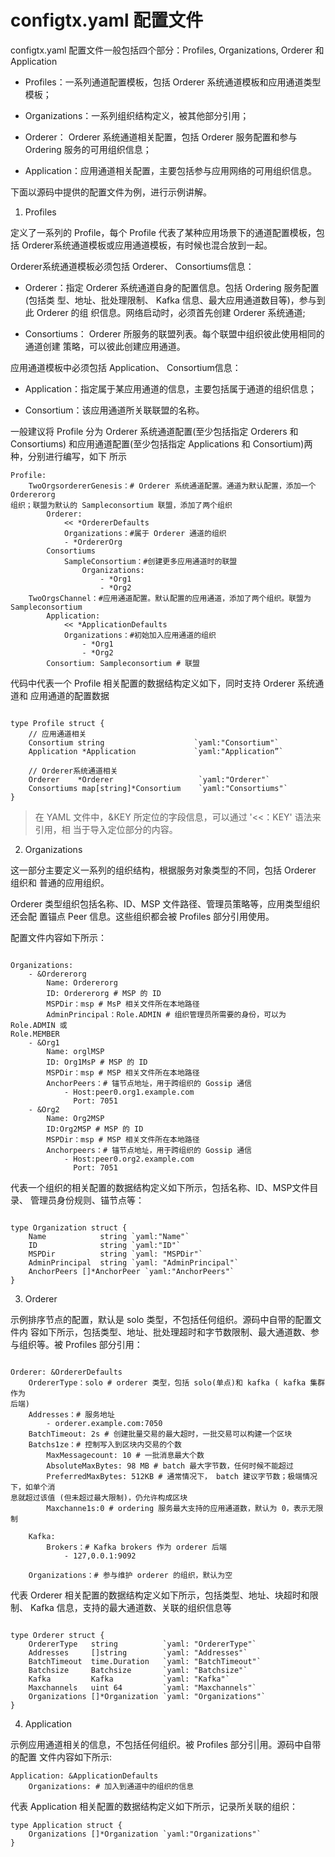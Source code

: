 # configtx.yaml 配置文件

configtx.yaml 配置文件一般包括四个部分：Profiles, Organizations, Orderer 和 Application

- Profiles：一系列通道配置模板，包括 Orderer 系统通道模板和应用通道类型模板；

- Organizations：一系列组织结构定义，被其他部分引用；

- Orderer： Orderer 系统通道相关配置，包括 Orderer 服务配置和参与 Ordering 服务的可用组织信息；

- Application：应用通道相关配置，主要包括参与应用网络的可用组织信息。

下面以源码中提供的配置文件为例，进行示例讲解。

1. Profiles

定义了一系列的 Profile，每个 Profile 代表了某种应用场景下的通道配置模板，包括
Orderer系统通道模板或应用通道模板，有时候也混合放到一起。

Orderer系统通道模板必须包括 Orderer、 Consortiums信息：

- Orderer：指定 Orderer 系统通道自身的配置信息。包括 Ordering 服务配置(包括类
型、地址、批处理限制、 Kafka 信息、最大应用通道数目等)，参与到此 Orderer 的组
织信息。网络启动时，必须首先创建 Orderer 系统通道;

- Consortiums： Orderer 所服务的联盟列表。每个联盟中组织彼此使用相同的通道创建
策略，可以彼此创建应用通道。

应用通道模板中必须包括 Application、 Consortium信息：

- Application：指定属于某应用通道的信息，主要包括属于通道的组织信息；

- Consortium：该应用通道所关联联盟的名称。

一般建议将 Profile 分为 Orderer 系统通道配置(至少包括指定 Orderers 和 Consortiums)
和应用通道配置(至少包括指定 Applications 和 Consortium)两种，分别进行编写，如下
所示

```
Profile:
    TwoOrgsordererGenesis：# Orderer 系统通道配置。通道为默认配置，添加一个 Ordererorg
组织；联盟为默认的 Sampleconsortium 联盟，添加了两个组织
        Orderer:
            << *OrdererDefaults
            Organizations：#属于 Orderer 通道的组织
            - *OrdererOrg
        Consortiums
            SampleConsortium：#创建更多应用通道时的联盟
                Organizations:
                    - *Org1
                    - *Org2
    TwoOrgsChannel：#应用通道配置。默认配置的应用通道，添加了两个组织。联盟为 Sampleconsortium
        Application:
            << *ApplicationDefaults
            Organizations：#初始加入应用通道的组织
                - *Org1
                - *Org2
        Consortium: Sampleconsortium # 联盟
```

代码中代表一个 Profile 相关配置的数据结构定义如下，同时支持 Orderer 系统通道和
应用通道的配置数据

```

type Profile struct {
    // 应用通道相关
    Consortium string                    `yaml:"Consortium"`
    Application *Application             `yaml:"Application”`

    // Orderer系统通道相关
    Orderer    *Orderer                   `yaml:"Orderer"`
    Consortiums map[string]*Consortium    `yaml:"Consortiums"`
}
```

> 在 YAML 文件中，&KEY 所定位的字段信息，可以通过 '<<：KEY' 语法来引用，相
当于导入定位部分的内容。

2. Organizations

这一部分主要定义一系列的组织结构，根据服务对象类型的不同，包括 Orderer 组织和
普通的应用组织。

Orderer 类型组织包括名称、ID、MSP 文件路径、管理员策略等，应用类型组织还会配
置锚点 Peer 信息。这些组织都会被 Profiles 部分引用使用。

配置文件内容如下所示：

```

Organizations:
    - &Ordererorg
        Name: Ordererorg
        ID: Ordererorg # MSP 的 ID
        MSPDir：msp # MsP 相关文件所在本地路径
        AdminPrincipal：Role.ADMIN # 组织管理员所需要的身份，可以为 Role.ADMIN 或
Role.MEMBER
    - &Org1
        Name: orglMSP
        ID: Org1MsP # MSP 的 ID
        MSPDir：msp # MSP 相关文件所在本地路径
        AnchorPeers：# 锚节点地址，用于跨组织的 Gossip 通信
            - Host:peer0.org1.example.com
              Port: 7051
    - &Org2
        Name: Org2MSP
        ID:Org2MSP # MSP 的 ID
        MSPDir：msp # MSP 相关文件所在本地路径
        Anchorpeers：# 锚节点地址，用于跨组织的 Gossip 通信
            - Host:peer0.org2.example.com
              Port: 7051

```

代表一个组织的相关配置的数据结构定义如下所示，包括名称、ID、MSP文件目录、
管理员身份规则、锚节点等：

```

type Organization struct {
    Name            string `yaml:"Name"`
    ID              string `yaml:"ID"`
    MSPDir          string `yaml: "MSPDir"`
    AdminPrincipal  string `yaml: "AdminPrincipal"`
    AnchorPeers []*AnchorPeer `yaml:"AnchorPeers"`
}

```

3. Orderer

示例排序节点的配置，默认是 solo 类型，不包括任何组织。源码中自带的配置文件内
容如下所示，包括类型、地址、批处理超时和字节数限制、最大通道数、参与组织等。被
Profiles 部分引用：

```

Orderer: &OrdererDefaults
    OrdererType：solo # orderer 类型，包括 solo(单点)和 kafka ( kafka 集群作为
后端)
    Addresses：# 服务地址
        - orderer.example.com:7050
    BatchTimeout: 2s # 创建批量交易的最大超时，一批交易可以构建一个区块
    Batchs1ze：# 控制写入到区块内交易的个数
        MaxMessagecount: 10 # 一批消息最大个数
        AbsoluteMaxBytes: 98 MB # batch 最大字节数，任何时候不能超过
        PreferredMaxBytes: 512KB # 通常情况下， batch 建议字节数；极端情况下，如单个消
息就超过该值 (但未超过最大限制)，仍允许构成区块
        Maxchanne1s:0 # ordering 服务最大支持的应用通道数，默认为 0，表示无限制
    
    Kafka:
        Brokers：# Kafka brokers 作为 orderer 后端
            - 127,0.0.1:9092
    
    Organizations：# 参与维护 orderer 的组织，默认为空

```

代表 Orderer 相关配置的数据结构定义如下所示，包括类型、地址、块超时和限制、
Kafka 信息，支持的最大通道数、关联的组织信息等

```

type Orderer struct {
    OrdererType   string          `yaml: "OrdererType"`
    Addresses     []string        `yaml: "Addresses"`
    BatchTimeout  time.Duration   `yaml: "BatchTimeout"`
    Batchsize     Batchsize       `yaml: "Batchsize"`
    Kafka         Kafka           `yaml: "Kafka"`
    Maxchannels   uint 64         `yaml: "Maxchannels"`
    Organizations []*Organization `yaml: "Organizations"`
}

```

4. Application

示例应用通道相关的信息，不包括任何组织。被 Profiles 部分引|用。源码中自带的配置
文件内容如下所示:

```
Application: &ApplicationDefaults
    Organizations: # 加入到通道中的组织的信息
```

代表 Application 相关配置的数据结构定义如下所示，记录所关联的组织：

```
type Application struct {
    Organizations []*Organization `yaml:"Organizations"`
}
```

